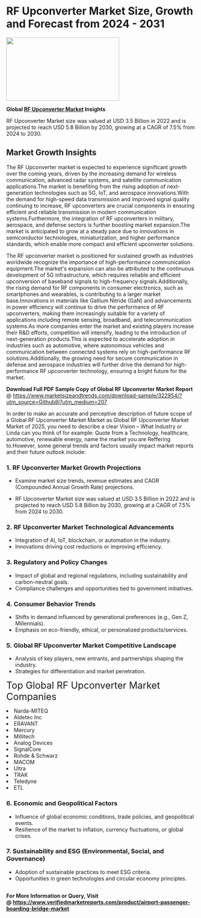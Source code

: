 <H1>RF Upconverter Market Size, Growth and Forecast from 2024 - 2031</H1><img class="aligncenter size-medium wp-image-584254" src="https://thirdeyenews.in/wp-content/uploads/2024/09/Global-Market-Research-300x168.jpeg" alt="" width="300" height="168" /><p><strong>Global&nbsp;<a href="https://www.marketsizeandtrends.com/download-sample/322954/?utm_source=Github8j?utm_medium=207">RF Upconverter Market</a> Insights</strong></p><p>RF Upconverter Market size was valued at USD 3.5 Billion in 2022 and is projected to reach USD 5.8 Billion by 2030, growing at a CAGR of 7.5% from 2024 to 2030.</p><p><h2>Market Growth Insights</h2> <p>The RF Upconverter market is expected to experience significant growth over the coming years, driven by the increasing demand for wireless communication, advanced radar systems, and satellite communication applications.The market is benefiting from the rising adoption of next-generation technologies such as 5G, IoT, and aerospace innovations.With the demand for high-speed data transmission and improved signal quality continuing to increase, RF upconverters are crucial components in ensuring efficient and reliable transmission in modern communication systems.Furthermore, the integration of RF upconverters in military, aerospace, and defense sectors is further boosting market expansion.The market is anticipated to grow at a steady pace due to innovations in semiconductor technologies, miniaturization, and higher performance standards, which enable more compact and efficient upconverter solutions.</p> <p>The RF upconverter market is positioned for sustained growth as industries worldwide recognize the importance of high-performance communication equipment.The market's expansion can also be attributed to the continuous development of 5G infrastructure, which requires reliable and efficient upconversion of baseband signals to high-frequency signals.Additionally, the rising demand for RF components in consumer electronics, such as smartphones and wearables, is contributing to a larger market base.Innovations in materials like Gallium Nitride (GaN) and advancements in power efficiency will continue to drive the performance of RF upconverters, making them increasingly suitable for a variety of applications including remote sensing, broadband, and telecommunication systems.As more companies enter the market and existing players increase their R&D efforts, competition will intensify, leading to the introduction of next-generation products.This is expected to accelerate adoption in industries such as automotive, where autonomous vehicles and communication between connected systems rely on high-performance RF solutions.Additionally, the growing need for secure communication in defense and aerospace industries will further drive the demand for high-performance RF upconverter technology, ensuring a bright future for the market.<p><span class=""><strong>Download Full PDF Sample Copy of Global RF Upconverter Market Report</strong> @ <a href="https://www.marketsizeandtrends.com/download-sample/322954/?utm_source=Github8j?utm_medium=207" target="_blank">https://www.marketsizeandtrends.com/download-sample/322954/?utm_source=Github8j?utm_medium=207</a></span></p><p>In order to make an accurate and perceptive description of future scope of a Global&nbsp;RF Upconverter Market Market as Global&nbsp;RF Upconverter Market Market of 2025, you need to describe a clear Vision &ndash; What Industry or Linda can you think of for example: Quote from a Technology, healthcare, automotive, renewable energy, name the market you are Reffering to.However, some general trends and factors usually impact market reports and their future outlook include:</p><h3>1.&nbsp;<strong>RF Upconverter Market Growth Projections</strong></h3><ul><li>Examine market size trends, revenue estimates and CAGR (Compounded Annual Growth Rate) projections.</li><li><p>RF Upconverter Market size was valued at USD 3.5 Billion in 2022 and is projected to reach USD 5.8 Billion by 2030, growing at a CAGR of 7.5% from 2024 to 2030.</p></li></ul><h3>2.&nbsp;<strong>RF Upconverter Market Technological Advancements</strong></h3><ul><li>Integration of AI, IoT, blockchain, or automation in the industry.</li><li>Innovations driving cost reductions or improving efficiency.</li></ul><h3>3.&nbsp;<strong>Regulatory and Policy Changes</strong></h3><ul><li>Impact of global and regional regulations, including sustainability and carbon-neutral goals.</li><li>Compliance challenges and opportunities tied to government initiatives.</li></ul><h3>4.&nbsp;<strong>Consumer Behavior Trends</strong></h3><ul><li>Shifts in demand influenced by generational preferences (e.g., Gen Z, Millennials).</li><li>Emphasis on eco-friendly, ethical, or personalized products/services.</li></ul><h3>5.&nbsp;<strong>Global RF Upconverter Market Competitive Landscape</strong></h3><ul><li>Analysis of key players, new entrants, and partnerships shaping the industry.</li><li>Strategies for differentiation and market penetration.</li></ul><p data-pm-slice="1 1 []"><span style="color: inherit; font-family: inherit; font-size: 25px;">Top Global RF Upconverter Market Companies</span></p><div class="" data-test-id=""><p><li>Narda-MITEQ</li><li> Aldetec Inc</li><li> ERAVANT</li><li> Mercury</li><li> Millitech</li><li> Analog Devices</li><li> SignalCore</li><li> Rohde & Schwarz</li><li> MACOM</li><li> Ultra</li><li> TRAK</li><li> Teledyne</li><li> ETL</li></p></div><h3>6.&nbsp;<strong>Economic and Geopolitical Factors</strong></h3><ul><li>Influence of global economic conditions, trade policies, and geopolitical events.</li><li>Resilience of the market to inflation, currency fluctuations, or global crises.</li></ul><h3>7.&nbsp;<strong>Sustainability and ESG (Environmental, Social, and Governance)</strong></h3><ul><li>Adoption of sustainable practices to meet ESG criteria.</li><li>Opportunities in green technologies and circular economy principles.</li></ul><h2><strong style="font-size: 14px;">For More Information or Query, Visit @&nbsp;</strong><a style="background-color: #ffffff; font-size: 14px;" href="https://www.marketsizeandtrends.com/report/rf-upconverter-market/" target="_blank">https://www.verifiedmarketreports.com/product/airport-passenger-boarding-bridge-market</a></h2>